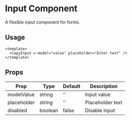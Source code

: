# Input Component

A flexible input component for forms.

## Usage

```vue
<template>
  <CapyInput v-model="value" placeholder="Enter text" />
</template>
```

## Props

| Prop | Type | Default | Description |
|------|------|---------|-------------|
| modelValue | string | '' | Input value |
| placeholder | string | '' | Placeholder text |
| disabled | boolean | false | Disable input |